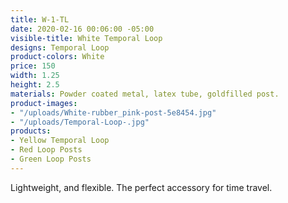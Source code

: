 ```yaml
---
title: W-1-TL
date: 2020-02-16 00:06:00 -05:00
visible-title: White Temporal Loop
designs: Temporal Loop
product-colors: White
price: 150
width: 1.25
height: 2.5
materials: Powder coated metal, latex tube, goldfilled post.
product-images:
- "/uploads/White-rubber_pink-post-5e8454.jpg"
- "/uploads/Temporal-Loop-.jpg"
products:
- Yellow Temporal Loop
- Red Loop Posts
- Green Loop Posts
---
```


Lightweight, and flexible. The perfect accessory for time travel. 